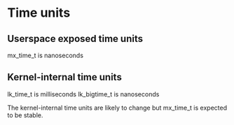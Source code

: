 # Time units

## Userspace exposed time units
mx\_time\_t is nanoseconds

## Kernel-internal time units
lk\_time\_t is milliseconds
lk\_bigtime\_t is nanoseconds

The kernel-internal time units are likely to change but mx\_time\_t is expected to be stable.
